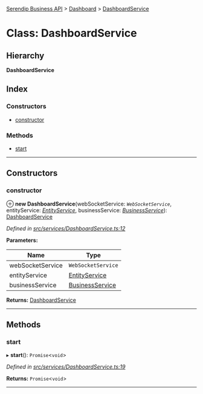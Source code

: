 [Serendip Business API](../README.md) > [Dashboard](../modules/dashboard.md) > [DashboardService](../classes/dashboard.dashboardservice.md)

# Class: DashboardService

## Hierarchy

**DashboardService**

## Index

### Constructors

* [constructor](dashboard.dashboardservice.md#constructor)

### Methods

* [start](dashboard.dashboardservice.md#start)

---

## Constructors

<a id="constructor"></a>

###  constructor

⊕ **new DashboardService**(webSocketService: *`WebSocketService`*, entityService: *[EntityService](entity.entityservice.md)*, businessService: *[BusinessService](business.businessservice.md)*): [DashboardService](dashboard.dashboardservice.md)

*Defined in [src/services/DashboardService.ts:12](https://github.com/serendip-agency/serendip-business-api/blob/069e2af/src/services/DashboardService.ts#L12)*

**Parameters:**

| Name | Type |
| ------ | ------ |
| webSocketService | `WebSocketService` |
| entityService | [EntityService](entity.entityservice.md) |
| businessService | [BusinessService](business.businessservice.md) |

**Returns:** [DashboardService](dashboard.dashboardservice.md)

___

## Methods

<a id="start"></a>

###  start

▸ **start**(): `Promise`<`void`>

*Defined in [src/services/DashboardService.ts:19](https://github.com/serendip-agency/serendip-business-api/blob/069e2af/src/services/DashboardService.ts#L19)*

**Returns:** `Promise`<`void`>

___

